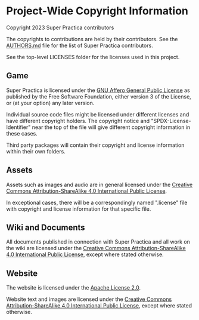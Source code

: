 # Project-Wide Copyright Information

Copyright 2023 Super Practica contributors

The copyrights to contributions are held by their contributors. See the [AUTHORS.md](AUTHORS.md) file for the list of Super Practica contributors.

See the top-level LICENSES folder for the licenses used in this project.


## Game

Super Practica is licensed under the [GNU Affero General Public License](LICENSES/AGPL-3.0) as published by the Free Software Foundation, either version 3 of the License, or (at your option) any later version.

Individual source code files might be licensed under different licenses and have different copyright holders. The copyright notice and "SPDX-License-Identifier" near the top of the file will give different copyright information in these cases.

Third party packages will contain their copyright and license information within their own folders.


## Assets

Assets such as images and audio are in general licensed under the [Creative Commons Attribution-ShareAlike 4.0 International Public License](LICENSES/CC-BY-SA-4.0).

In exceptional cases, there will be a correspondingly named ".license" file with copyright and license information for that specific file.


## Wiki and Documents

All documents published in connection with Super Practica and all work on the wiki are licensed under the [Creative Commons Attribution-ShareAlike 4.0 International Public License](LICENSES/CC-BY-SA-4.0), except where stated otherwise.


## Website

The website is licensed under the [Apache License 2.0](LICENSES/Apache-2.0).

Website text and images are licensed under the [Creative Commons Attribution-ShareAlike 4.0 International Public License](LICENSES/CC-BY-SA-4.0), except where stated otherwise.
